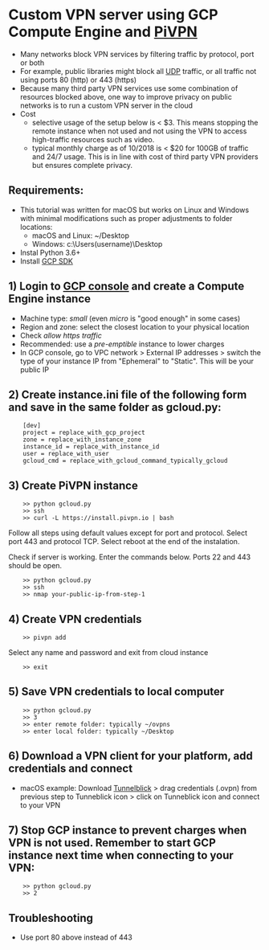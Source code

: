 # Custom VPN server using GCP Compute Engine and [PiVPN](http://www.pivpn.io/)

- Many networks block VPN services by filtering traffic by protocol, port or both
- For example, public libraries might block all [UDP](https://en.wikipedia.org/wiki/User_Datagram_Protocol) traffic, or all traffic not using ports 80 (http) or 443 (https)
- Because many third party VPN services use some combination of resources blocked above, one way to improve privacy on public networks is to run a custom VPN server in the cloud
- Cost
    - selective usage of the setup below is < $3. This means stopping the remote instance when not used and not using the VPN to access high-traffic resources such as video.
    - typical monthly charge as of 10/2018 is < $20 for 100GB of traffic and 24/7 usage. This is in line with cost of third party VPN providers but ensures complete privacy.

## Requirements:
- This tutorial was written for macOS but works on Linux and Windows with minimal modifications such as proper adjustments to folder locations: 
    - macOS and Linux: ~/Desktop
    - Windows: c:\Users\(username)\Desktop
- Instal Python 3.6+
- Install [GCP SDK](https://cloud.google.com/sdk/)

## 1) Login to [GCP console](https://console.cloud.google.com) and create a Compute Engine instance

- Machine type: *small* (even *micro* is "good enough" in some cases)
- Region and zone: select the closest location to your physical location
- Check *allow https traffic*
- Recommended: use a *pre-emptible* instance to lower charges
- In GCP console, go to VPC network > External IP addresses > switch the type of your instance IP from "Ephemeral" to "Static". This will be your public IP

## 2) Create instance.ini file of the following form and save in the same folder as gcloud.py:

        [dev]
        project = replace_with_gcp_project
        zone = replace_with_instance_zone
        instance_id = replace_with_instance_id
        user = replace_with_user
        gcloud_cmd = replace_with_gcloud_command_typically_gcloud

## 3) Create PiVPN instance

        >> python gcloud.py
        >> ssh
        >> curl -L https://install.pivpn.io | bash

Follow all steps using default values except for port and protocol. Select port 443 and protocol TCP. Select reboot at the end of the instalation.

Check if server is working. Enter the commands below. Ports 22 and 443 should be open.

        >> python gcloud.py
        >> ssh
        >> nmap your-public-ip-from-step-1

## 4) Create VPN credentials

        >> pivpn add

Select any name and password and exit from cloud instance

        >> exit

## 5) Save VPN credentials to local computer

        >> python gcloud.py
        >> 3
        >> enter remote folder: typically ~/ovpns
        >> enter local folder: typically ~/Desktop

## 6) Download a VPN client for your platform, add credentials and connect

- macOS example: Download [Tunnelblick](https://tunnelblick.net/) > drag credentials (.ovpn) from previous step to Tunneblick icon > click on Tunneblick icon and connect to your VPN

## 7) Stop GCP instance to prevent charges when VPN is not used. Remember to start GCP instance next time when connecting to your VPN:

        >> python gcloud.py
        >> 2

## Troubleshooting
- Use port 80 above instead of 443
